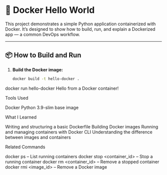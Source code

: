 # 🐳 Docker Hello World

This project demonstrates a simple Python application containerized with Docker. It’s designed to show how to build, run, and explain a Dockerized app — a common DevOps workflow.

---

## 📦 How to Build and Run

1. **Build the Docker image:**
   ```bash
   docker build -t hello-docker .
docker run hello-docker
Hello from a Docker container!

Tools Used

Docker
Python 3.9-slim base image

What I Learned

Writing and structuring a basic Dockerfile
Building Docker images
Running and managing containers with Docker CLI
Understanding the difference between images and containers

Related Commands

docker ps – List running containers
docker stop <container_id> – Stop a running container
docker rm <container_id> – Remove a stopped container
docker rmi <image_id> – Remove a Docker image
